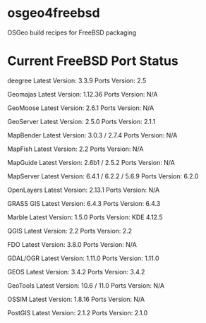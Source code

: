 osgeo4freebsd
=============

OSGeo build recipes for FreeBSD packaging



Current FreeBSD Port Status
=============
deegree
Latest Version: 3.3.9
Ports Version: 2.5

Geomajas
Latest Version: 1.12.36
Ports Version: N/A

GeoMoose
Latest Version: 2.6.1
Ports Version: N/A

GeoServer
Latest Version: 2.5.0
Ports Version: 2.1.1

MapBender
Latest Version: 3.0.3 / 2.7.4
Ports Version: N/A

MapFish
Latest Version: 2.2
Ports Version: N/A

MapGuide
Latest Version: 2.6b1 / 2.5.2
Ports Version: N/A

MapServer
Latest Version: 6.4.1 / 6.2.2 / 5.6.9
Ports Version: 6.2.0

OpenLayers
Latest Version: 2.13.1
Ports Version: N/A

GRASS GIS
Latest Version: 6.4.3
Ports Version: 6.4.3

Marble
Latest Version: 1.5.0
Ports Version: KDE 4.12.5

QGIS
Latest Version: 2.2
Ports Version: 2.2

FDO
Latest Version: 3.8.0
Ports Version: N/A

GDAL/OGR
Latest Version: 1.11.0
Ports Version: 1.11.0

GEOS
Latest Version: 3.4.2
Ports Version: 3.4.2

GeoTools
Latest Version: 10.6 / 11.0
Ports Version: N/A

OSSIM
Latest Version: 1.8.16
Ports Version: N/A

PostGIS
Latest Version: 2.1.2
Ports Version: 2.1.0













